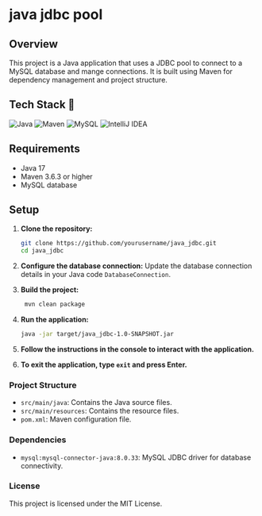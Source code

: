 # java jdbc pool

## Overview
This project is a Java application that uses a JDBC pool to connect to a MySQL database and mange connections. It is built using Maven for dependency management and project structure.

## Tech Stack 🚀

![Java](https://img.shields.io/badge/Java-17-007396?style=for-the-badge&logo=java&logoColor=white)
![Maven](https://img.shields.io/badge/Maven-C71A36?style=for-the-badge&logo=apache-maven&logoColor=white)
![MySQL](https://img.shields.io/badge/MySQL-4479A1?style=for-the-badge&logo=mysql&logoColor=white)
![IntelliJ IDEA](https://img.shields.io/badge/IntelliJ%20IDEA-000000?style=for-the-badge&logo=intellij-idea&logoColor=white)

## Requirements
- Java 17
- Maven 3.6.3 or higher
- MySQL database

## Setup

1. **Clone the repository:**
   ```sh
   git clone https://github.com/yourusername/java_jdbc.git
   cd java_jdbc

2. **Configure the database connection:** Update the database connection details in your Java code `DatabaseConnection`.

3. **Build the project:**
   ```sh
    mvn clean package
   
4. **Run the application:**
    ```sh
    java -jar target/java_jdbc-1.0-SNAPSHOT.jar
   
5. **Follow the instructions in the console to interact with the application.**
6. **To exit the application, type `exit` and press Enter.**

### Project Structure
- `src/main/java`: Contains the Java source files.
- `src/main/resources`: Contains the resource files.
- `pom.xml`: Maven configuration file.


### Dependencies
- `mysql:mysql-connector-java:8.0.33`: MySQL JDBC driver for database connectivity.


### License
This project is licensed under the MIT License.

